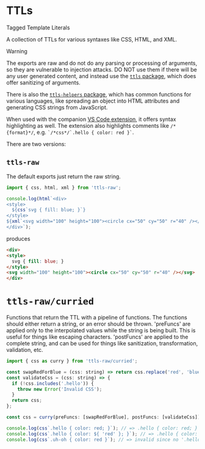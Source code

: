# TTLs

Tagged Template Literals

A collection of TTLs for various syntaxes like CSS, HTML, and XML.

> [!WARNING]
> The exports are raw and do not do any parsing or processing of arguments, so they are vulnerable to injection attacks. DO NOT use them if there will be any user generated content, and instead use the [`ttls` package](https://www.npmjs.org/package/ttls), which does offer sanitizing of arguments.

There is also the [`ttls-helpers` package](https://www.npmjs.org/package/ttls-helpers), which has common functions for various languages, like spreading an object into HTML attributes and generating CSS strings from JavaScript.

When used with the companion [VS Code extension](https://marketplace.visualstudio.com/items?itemName=alexgagnon.vscode-ttls), it offers syntax highlighting as well. The extension also highlights comments like `/*{format}*/`, e.g. `` `/*css*/`.hello { color: red }` ``.

There are two versions:

## `ttls-raw`

The default exports just return the raw string.

```js
import { css, html, xml } from 'ttls-raw';

console.log(html`<div>
<style>
  ${css`svg { fill: blue; }`}
</style>
${xml`<svg width="100" height="100"><circle cx="50" cy="50" r="40" /></svg>`}
</div>`);
```

produces

```html
<div>
<style>
  svg { fill: blue; }
</style>
<svg width="100" height="100"><circle cx="50" cy="50" r="40" /></svg>
</div>
```

# `ttls-raw/curried`

Functions that return the TTL with a pipeline of functions. The functions should either return a string, or an error should be thrown. 'preFuncs' are applied only to the interpolated values while the string is being built. This is useful for things like escaping characters. 'postFuncs' are applied to the complete string, and can be used for things like sanitization, transformation, validation, etc.

```js
import { css as curry } from 'ttls-raw/curried';

const swapRedForBlue = (css: string) => return css.replace('red', 'blue');
const validateCss = (css: string) => {
  if (!css.includes('.hello')) {
    throw new Error('Invalid CSS');
  }
  return css;
};

const css = curry(preFuncs: [swapRedForBlue], postFuncs: [validateCss]);

console.log(css`.hello { color: red; }`); // => .hello { color: red; }
console.log(css`.hello { color: ${ 'red' }; }`); // => .hello { color: blue; }
console.log(css`.uh-oh { color: red }`); // => invalid since no '.hello', throws.
```
